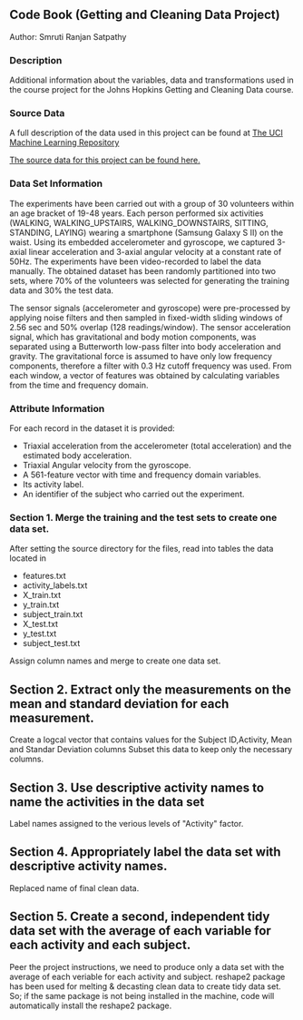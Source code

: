 ## Code Book (Getting and Cleaning Data Project)

Author: Smruti Ranjan Satpathy

### Description
Additional information about the variables, data and transformations used in the course project for the Johns Hopkins Getting and Cleaning Data course.

### Source Data
A full description of the data used in this project can be found at [The UCI Machine Learning Repository](http://archive.ics.uci.edu/ml/datasets/Human+Activity+Recognition+Using+Smartphones )

[The source data for this project can be found here.](https://d396qusza40orc.cloudfront.net/getdata%2Fprojectfiles%2FUCI%20HAR%20Dataset.zip )

### Data Set Information
The experiments have been carried out with a group of 30 volunteers within an age bracket of 19-48 years. Each person performed six activities (WALKING, WALKING_UPSTAIRS, WALKING_DOWNSTAIRS, SITTING, STANDING, LAYING) wearing a smartphone (Samsung Galaxy S II) on the waist. Using its embedded accelerometer and gyroscope, we captured 3-axial linear acceleration and 3-axial angular velocity at a constant rate of 50Hz. The experiments have been video-recorded to label the data manually. The obtained dataset has been randomly partitioned into two sets, where 70% of the volunteers was selected for generating the training data and 30% the test data. 

The sensor signals (accelerometer and gyroscope) were pre-processed by applying noise filters and then sampled in fixed-width sliding windows of 2.56 sec and 50% overlap (128 readings/window). The sensor acceleration signal, which has gravitational and body motion components, was separated using a Butterworth low-pass filter into body acceleration and gravity. The gravitational force is assumed to have only low frequency components, therefore a filter with 0.3 Hz cutoff frequency was used. From each window, a vector of features was obtained by calculating variables from the time and frequency domain.

### Attribute Information
For each record in the dataset it is provided: 
- Triaxial acceleration from the accelerometer (total acceleration) and the estimated body acceleration. 
- Triaxial Angular velocity from the gyroscope. 
- A 561-feature vector with time and frequency domain variables. 
- Its activity label. 
- An identifier of the subject who carried out the experiment.

### Section 1. Merge the training and the test sets to create one data set.
After setting the source directory for the files, read into tables the data located in

- features.txt
- activity_labels.txt
- X_train.txt
- y_train.txt
- subject_train.txt 
- X_test.txt
- y_test.txt
- subject_test.txt

Assign column names and merge to create one data set.

## Section 2. Extract only the measurements on the mean and standard deviation for each measurement. 
Create a logcal vector that contains values for the Subject ID,Activity, Mean and Standar Deviation columns Subset this data to keep only the necessary columns.

## Section 3. Use descriptive activity names to name the activities in the data set
Label names assigned to the verious levels of "Activity" factor.

## Section 4. Appropriately label the data set with descriptive activity names.
Replaced name of final clean data.

## Section 5. Create a second, independent tidy data set with the average of each variable for each activity and each subject. 
Peer the project instructions, we need to produce only a data set with the average of each veriable for each activity and subject.
reshape2 package has been used for melting & decasting clean data to create tidy data set. So; if the same package is not being installed in the machine, code will automatically install the reshape2 package.
